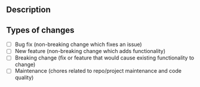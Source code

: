 <!--- Provide a summary of your changes in the Title above -->

## Description

<!--- Describe your change(s) briefly and please also add your JIRA ticket number e.g. BD-123 -->

## Types of changes

<!--- What types of changes does your code introduce? Put an `x` in all the boxes that apply: -->

- [ ] Bug fix (non-breaking change which fixes an issue)
- [ ] New feature (non-breaking change which adds functionality)
- [ ] Breaking change (fix or feature that would cause existing functionality to change)
- [ ] Maintenance (chores related to repo/project maintenance and code quality)